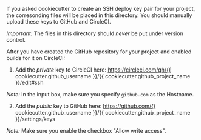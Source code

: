 If you asked cookiecutter to create an SSH deploy key pair for your project,
the corresonding files will be placed in this directory. You should manually
upload these keys to GitHub and CircleCI.

*Important:* The files in this directory should _never_ be put under version control.

After you have created the GitHub repository for your project and enabled builds for it on CircleCI:

1) Add the _private_ key to CircleCI here: https://circleci.com/gh/{{ cookiecutter.github_username }}/{{ cookiecutter.github_project_name }}/edit#ssh

*Note:* In the input box, make sure you specify `github.com` as the Hostname.

2) Add the _public_ key to GitHub here: https://github.com/{{ cookiecutter.github_username }}/{{ cookiecutter.github_project_name }}/settings/keys

*Note:* Make sure you enable the checkbox "Allow write access".
